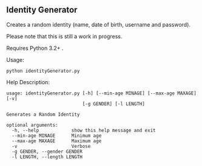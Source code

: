 Identity Generator
------

Creates a random identity (name, date of birth, username and password). 

Please note that this is still a work in progress.

Requires Python 3.2+ .

Usage:
```
python identityGenerator.py
```

Help Description:
```
usage: identityGenerator.py [-h] [--min-age MINAGE] [--max-age MAXAGE] [-v]
                            [-g GENDER] [-l LENGTH]

Generates a Random Identity

optional arguments:
  -h, --help            show this help message and exit
  --min-age MINAGE      Minimum age
  --max-age MAXAGE      Maximum age
  -v                    Verbose
  -g GENDER, --gender GENDER
  -l LENGTH, --length LENGTH
```
